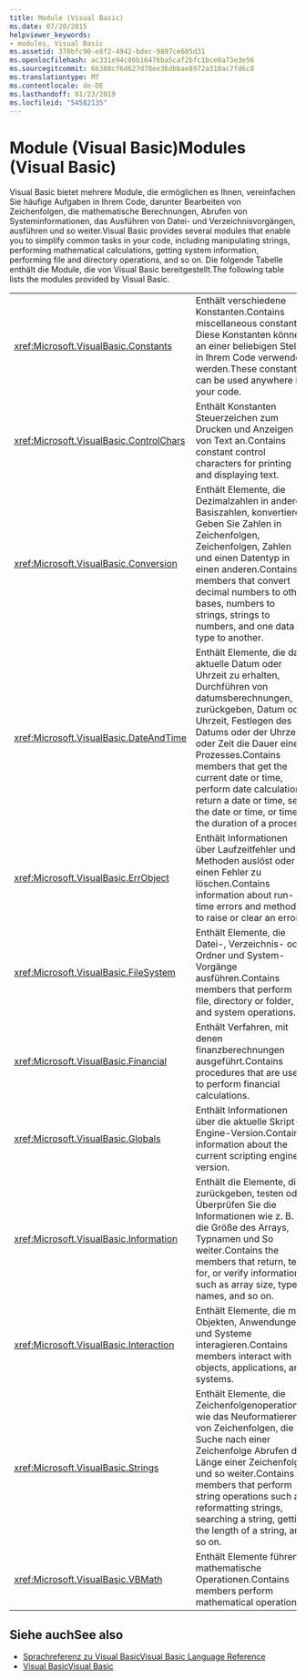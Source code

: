 ```yaml
---
title: Module (Visual Basic)
ms.date: 07/20/2015
helpviewer_keywords:
- modules, Visual Basic
ms.assetid: 370bfc90-e8f2-4942-bdec-9897ce605d31
ms.openlocfilehash: ac331e94c86b16476ba5caf2bfc1bce8a73e3e56
ms.sourcegitcommit: 6b308cf6d627d78ee36dbbae8972a310ac7fd6c8
ms.translationtype: MT
ms.contentlocale: de-DE
ms.lasthandoff: 01/23/2019
ms.locfileid: "54582135"
---
```

# <a name="modules-visual-basic"></a><span data-ttu-id="23e91-102">Module (Visual Basic)</span><span class="sxs-lookup"><span data-stu-id="23e91-102">Modules (Visual Basic)</span></span>
<span data-ttu-id="23e91-103">Visual Basic bietet mehrere Module, die ermöglichen es Ihnen, vereinfachen Sie häufige Aufgaben in Ihrem Code, darunter Bearbeiten von Zeichenfolgen, die mathematische Berechnungen, Abrufen von Systeminformationen, das Ausführen von Datei- und Verzeichnisvorgängen, ausführen und so weiter.</span><span class="sxs-lookup"><span data-stu-id="23e91-103">Visual Basic provides several modules that enable you to simplify common tasks in your code, including manipulating strings, performing mathematical calculations, getting system information, performing file and directory operations, and so on.</span></span> <span data-ttu-id="23e91-104">Die folgende Tabelle enthält die Module, die von Visual Basic bereitgestellt.</span><span class="sxs-lookup"><span data-stu-id="23e91-104">The following table lists the modules provided by Visual Basic.</span></span>  
  
|||  
|---|---|  
|<xref:Microsoft.VisualBasic.Constants>|<span data-ttu-id="23e91-105">Enthält verschiedene Konstanten.</span><span class="sxs-lookup"><span data-stu-id="23e91-105">Contains miscellaneous constants.</span></span> <span data-ttu-id="23e91-106">Diese Konstanten können an einer beliebigen Stelle in Ihrem Code verwendet werden.</span><span class="sxs-lookup"><span data-stu-id="23e91-106">These constants can be used anywhere in your code.</span></span>|  
|<xref:Microsoft.VisualBasic.ControlChars>|<span data-ttu-id="23e91-107">Enthält Konstanten Steuerzeichen zum Drucken und Anzeigen von Text an.</span><span class="sxs-lookup"><span data-stu-id="23e91-107">Contains constant control characters for printing and displaying text.</span></span>|  
|<xref:Microsoft.VisualBasic.Conversion>|<span data-ttu-id="23e91-108">Enthält Elemente, die Dezimalzahlen in andere Basiszahlen, konvertieren. Geben Sie Zahlen in Zeichenfolgen, Zeichenfolgen, Zahlen und einen Datentyp in einen anderen.</span><span class="sxs-lookup"><span data-stu-id="23e91-108">Contains members that convert decimal numbers to other bases, numbers to strings, strings to numbers, and one data type to another.</span></span>|  
|<xref:Microsoft.VisualBasic.DateAndTime>|<span data-ttu-id="23e91-109">Enthält Elemente, die das aktuelle Datum oder Uhrzeit zu erhalten, Durchführen von datumsberechnungen, zurückgeben, Datum oder Uhrzeit, Festlegen des Datums oder der Uhrzeit oder Zeit die Dauer eines Prozesses.</span><span class="sxs-lookup"><span data-stu-id="23e91-109">Contains members that get the current date or time, perform date calculations, return a date or time, set the date or time, or time the duration of a process.</span></span>|  
|<xref:Microsoft.VisualBasic.ErrObject>|<span data-ttu-id="23e91-110">Enthält Informationen über Laufzeitfehler und Methoden auslöst oder einen Fehler zu löschen.</span><span class="sxs-lookup"><span data-stu-id="23e91-110">Contains information about run-time errors and methods to raise or clear an error.</span></span>|  
|<xref:Microsoft.VisualBasic.FileSystem>|<span data-ttu-id="23e91-111">Enthält Elemente, die Datei-, Verzeichnis- oder Ordner und System-Vorgänge ausführen.</span><span class="sxs-lookup"><span data-stu-id="23e91-111">Contains members that perform file, directory or folder, and system operations.</span></span>|  
|<xref:Microsoft.VisualBasic.Financial>|<span data-ttu-id="23e91-112">Enthält Verfahren, mit denen finanzberechnungen ausgeführt.</span><span class="sxs-lookup"><span data-stu-id="23e91-112">Contains procedures that are used to perform financial calculations.</span></span>|  
|<xref:Microsoft.VisualBasic.Globals>|<span data-ttu-id="23e91-113">Enthält Informationen über die aktuelle Skript-Engine-Version.</span><span class="sxs-lookup"><span data-stu-id="23e91-113">Contains information about the current scripting engine version.</span></span>|  
|<xref:Microsoft.VisualBasic.Information>|<span data-ttu-id="23e91-114">Enthält die Elemente, die zurückgeben, testen oder Überprüfen Sie die Informationen wie z. B. die Größe des Arrays, Typnamen und So weiter.</span><span class="sxs-lookup"><span data-stu-id="23e91-114">Contains the members that return, test for, or verify information such as array size, type names, and so on.</span></span>|  
|<xref:Microsoft.VisualBasic.Interaction>|<span data-ttu-id="23e91-115">Enthält Elemente, die mit Objekten, Anwendungen und Systeme interagieren.</span><span class="sxs-lookup"><span data-stu-id="23e91-115">Contains members interact with objects, applications, and systems.</span></span>|  
|<xref:Microsoft.VisualBasic.Strings>|<span data-ttu-id="23e91-116">Enthält Elemente, die Zeichenfolgenoperationen wie das Neuformatieren von Zeichenfolgen, die Suche nach einer Zeichenfolge Abrufen der Länge einer Zeichenfolge, und so weiter.</span><span class="sxs-lookup"><span data-stu-id="23e91-116">Contains members that perform string operations such as reformatting strings, searching a string, getting the length of a string, and so on.</span></span>|  
|<xref:Microsoft.VisualBasic.VBMath>|<span data-ttu-id="23e91-117">Enthält Elemente führen mathematische Operationen.</span><span class="sxs-lookup"><span data-stu-id="23e91-117">Contains members perform mathematical operations.</span></span>|  
  
## <a name="see-also"></a><span data-ttu-id="23e91-118">Siehe auch</span><span class="sxs-lookup"><span data-stu-id="23e91-118">See also</span></span>
- [<span data-ttu-id="23e91-119">Sprachreferenz zu Visual Basic</span><span class="sxs-lookup"><span data-stu-id="23e91-119">Visual Basic Language Reference</span></span>](../../visual-basic/language-reference/index.md)
- [<span data-ttu-id="23e91-120">Visual Basic</span><span class="sxs-lookup"><span data-stu-id="23e91-120">Visual Basic</span></span>](../../visual-basic/index.md)
